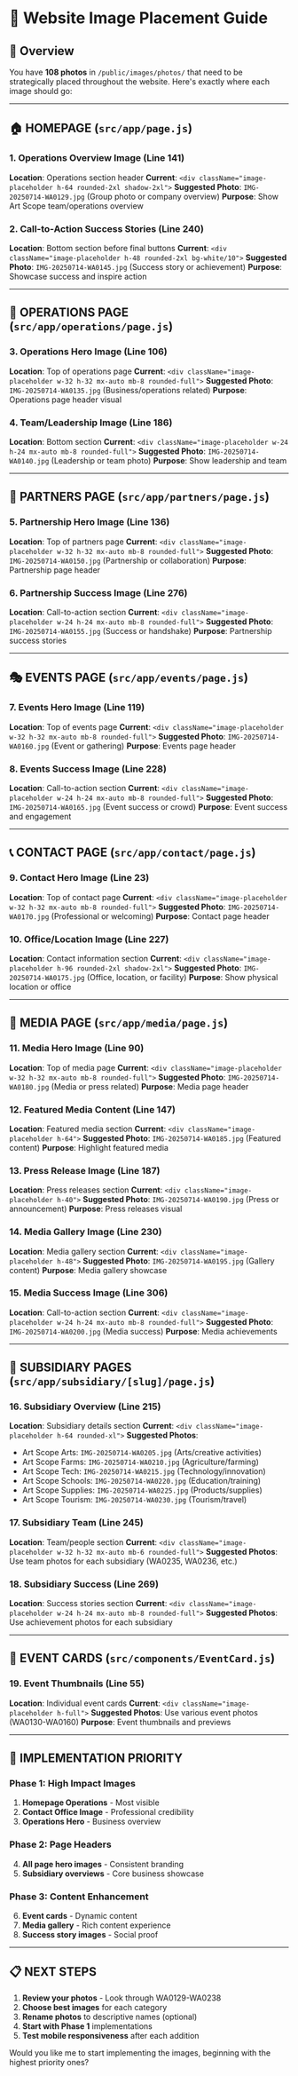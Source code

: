 # 📸 Website Image Placement Guide

## 🎯 Overview
You have **108 photos** in `/public/images/photos/` that need to be strategically placed throughout the website. Here's exactly where each image should go:

---

## 🏠 **HOMEPAGE** (`src/app/page.js`)

### 1. **Operations Overview Image** (Line 141)
**Location**: Operations section header
**Current**: `<div className="image-placeholder h-64 rounded-2xl shadow-2xl">`
**Suggested Photo**: `IMG-20250714-WA0129.jpg` (Group photo or company overview)
**Purpose**: Show Art Scope team/operations overview

### 2. **Call-to-Action Success Stories** (Line 240)
**Location**: Bottom section before final buttons
**Current**: `<div className="image-placeholder h-48 rounded-2xl bg-white/10">`
**Suggested Photo**: `IMG-20250714-WA0145.jpg` (Success story or achievement)
**Purpose**: Showcase success and inspire action

---

## 🎨 **OPERATIONS PAGE** (`src/app/operations/page.js`)

### 3. **Operations Hero Image** (Line 106)
**Location**: Top of operations page
**Current**: `<div className="image-placeholder w-32 h-32 mx-auto mb-8 rounded-full">`
**Suggested Photo**: `IMG-20250714-WA0135.jpg` (Business/operations related)
**Purpose**: Operations page header visual

### 4. **Team/Leadership Image** (Line 186)
**Location**: Bottom section
**Current**: `<div className="image-placeholder w-24 h-24 mx-auto mb-8 rounded-full">`
**Suggested Photo**: `IMG-20250714-WA0140.jpg` (Leadership or team photo)
**Purpose**: Show leadership and team

---

## 🤝 **PARTNERS PAGE** (`src/app/partners/page.js`)

### 5. **Partnership Hero Image** (Line 136)
**Location**: Top of partners page
**Current**: `<div className="image-placeholder w-32 h-32 mx-auto mb-8 rounded-full">`
**Suggested Photo**: `IMG-20250714-WA0150.jpg` (Partnership or collaboration)
**Purpose**: Partnership page header

### 6. **Partnership Success Image** (Line 276)
**Location**: Call-to-action section
**Current**: `<div className="image-placeholder w-24 h-24 mx-auto mb-8 rounded-full">`
**Suggested Photo**: `IMG-20250714-WA0155.jpg` (Success or handshake)
**Purpose**: Partnership success stories

---

## 🎭 **EVENTS PAGE** (`src/app/events/page.js`)

### 7. **Events Hero Image** (Line 119)
**Location**: Top of events page
**Current**: `<div className="image-placeholder w-32 h-32 mx-auto mb-8 rounded-full">`
**Suggested Photo**: `IMG-20250714-WA0160.jpg` (Event or gathering)
**Purpose**: Events page header

### 8. **Events Success Image** (Line 228)
**Location**: Call-to-action section
**Current**: `<div className="image-placeholder w-24 h-24 mx-auto mb-8 rounded-full">`
**Suggested Photo**: `IMG-20250714-WA0165.jpg` (Event success or crowd)
**Purpose**: Event success and engagement

---

## 📞 **CONTACT PAGE** (`src/app/contact/page.js`)

### 9. **Contact Hero Image** (Line 23)
**Location**: Top of contact page
**Current**: `<div className="image-placeholder w-32 h-32 mx-auto mb-8 rounded-full">`
**Suggested Photo**: `IMG-20250714-WA0170.jpg` (Professional or welcoming)
**Purpose**: Contact page header

### 10. **Office/Location Image** (Line 227)
**Location**: Contact information section
**Current**: `<div className="image-placeholder h-96 rounded-2xl shadow-2xl">`
**Suggested Photo**: `IMG-20250714-WA0175.jpg` (Office, location, or facility)
**Purpose**: Show physical location or office

---

## 📱 **MEDIA PAGE** (`src/app/media/page.js`)

### 11. **Media Hero Image** (Line 90)
**Location**: Top of media page
**Current**: `<div className="image-placeholder w-32 h-32 mx-auto mb-8 rounded-full">`
**Suggested Photo**: `IMG-20250714-WA0180.jpg` (Media or press related)
**Purpose**: Media page header

### 12. **Featured Media Content** (Line 147)
**Location**: Featured media section
**Current**: `<div className="image-placeholder h-64">`
**Suggested Photo**: `IMG-20250714-WA0185.jpg` (Featured content)
**Purpose**: Highlight featured media

### 13. **Press Release Image** (Line 187)
**Location**: Press releases section
**Current**: `<div className="image-placeholder h-40">`
**Suggested Photo**: `IMG-20250714-WA0190.jpg` (Press or announcement)
**Purpose**: Press releases visual

### 14. **Media Gallery Image** (Line 230)
**Location**: Media gallery section
**Current**: `<div className="image-placeholder h-48">`
**Suggested Photo**: `IMG-20250714-WA0195.jpg` (Gallery content)
**Purpose**: Media gallery showcase

### 15. **Media Success Image** (Line 306)
**Location**: Call-to-action section
**Current**: `<div className="image-placeholder w-24 h-24 mx-auto mb-8 rounded-full">`
**Suggested Photo**: `IMG-20250714-WA0200.jpg` (Media success)
**Purpose**: Media achievements

---

## 🏢 **SUBSIDIARY PAGES** (`src/app/subsidiary/[slug]/page.js`)

### 16. **Subsidiary Overview** (Line 215)
**Location**: Subsidiary details section
**Current**: `<div className="image-placeholder h-64 rounded-xl">`
**Suggested Photos**: 
- Art Scope Arts: `IMG-20250714-WA0205.jpg` (Arts/creative activities)
- Art Scope Farms: `IMG-20250714-WA0210.jpg` (Agriculture/farming)
- Art Scope Tech: `IMG-20250714-WA0215.jpg` (Technology/innovation)
- Art Scope Schools: `IMG-20250714-WA0220.jpg` (Education/training)
- Art Scope Supplies: `IMG-20250714-WA0225.jpg` (Products/supplies)
- Art Scope Tourism: `IMG-20250714-WA0230.jpg` (Tourism/travel)

### 17. **Subsidiary Team** (Line 245)
**Location**: Team/people section
**Current**: `<div className="image-placeholder w-32 h-32 mx-auto mb-6 rounded-full">`
**Suggested Photos**: Use team photos for each subsidiary (WA0235, WA0236, etc.)

### 18. **Subsidiary Success** (Line 269)
**Location**: Success stories section
**Current**: `<div className="image-placeholder w-24 h-24 mx-auto mb-8 rounded-full">`
**Suggested Photos**: Use achievement photos for each subsidiary

---

## 📝 **EVENT CARDS** (`src/components/EventCard.js`)

### 19. **Event Thumbnails** (Line 55)
**Location**: Individual event cards
**Current**: `<div className="image-placeholder h-full">`
**Suggested Photos**: Use various event photos (WA0130-WA0160)
**Purpose**: Event thumbnails and previews

---

## 🎯 **IMPLEMENTATION PRIORITY**

### **Phase 1: High Impact Images**
1. **Homepage Operations** - Most visible
2. **Contact Office Image** - Professional credibility
3. **Operations Hero** - Business overview

### **Phase 2: Page Headers**
4. **All page hero images** - Consistent branding
5. **Subsidiary overviews** - Core business showcase

### **Phase 3: Content Enhancement**
6. **Event cards** - Dynamic content
7. **Media gallery** - Rich content experience
8. **Success story images** - Social proof

---

## 📋 **NEXT STEPS**

1. **Review your photos** - Look through WA0129-WA0238
2. **Choose best images** for each category
3. **Rename photos** to descriptive names (optional)
4. **Start with Phase 1** implementations
5. **Test mobile responsiveness** after each addition

Would you like me to start implementing the images, beginning with the highest priority ones?

